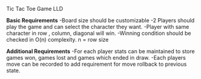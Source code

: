 Tic Tac Toe Game LLD

**Basic Requirements**
-Board size should be customizable -2 Players should play the game and can select the character they want. -Player with
same character in row , column, diagonal will win. -Winning condition should be checked in O(n) complexity. n = row size

**Additional Requirements**
-For each player stats can be maintained to store games won, games lost and games which ended in draw. 
-Each players move can be recorded to add requirement for move rollback to previous state.
